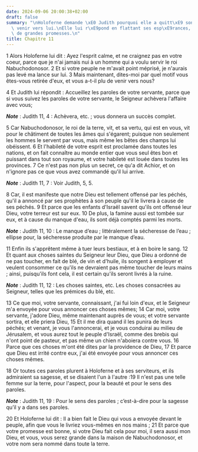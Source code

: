 ```yaml
---
date: 2024-09-06 20:00:38+02:00
draft: false
summary: "\nHoloferne demande \xE0 Judith pourquoi elle a quitt\xE9 son peuple pour\
  \ venir vers lui.\nElle lui r\xE9pond en flattant ses esp\xE9rances, et il lui fait\
  \ de grandes promesses.\n"
title: Chapitre 11
---
```





1 Alors Holoferne lui dit : Ayez l'esprit calme, et ne craignez pas en votre coeur, parce que je n'ai jamais nui à un homme qui a voulu servir le roi Nabuchodonosor. 2 Et si votre peuple ne m'avait point méprisé, je n'aurais pas levé ma lance sur lui. 3 Mais maintenant, dites-moi par quel motif vous êtes-vous retirée d'eux, et vous a-t-il plu de venir vers nous?


4 Et Judith lui répondit : Accueillez les paroles de votre servante, parce que si vous suivez les paroles de votre servante, le Seigneur achèvera l'affaire avec vous;

***Note*** :  Judith 11, 4 : Achèvera, etc. ; vous donnera un succès complet.

5 Car Nabuchodonosor, le roi de la terre, vit, et sa vertu, qui est en vous, vit pour le châtiment de toutes les âmes qui s'égarent; puisque non seulement les hommes le servent par vous, mais même les bêtes des champs lui obéissent. 6 Et l'habileté de votre esprit est proclamée dans toutes les nations, et on fait connaître au monde entier que vous seul êtes bon et puissant dans tout son royaume, et votre habileté est louée dans toutes les provinces. 7 Ce n'est pas non plus un secret, ce qu'a dit Achior, et on n'ignore pas ce que vous avez commandé qu'il lui arrive.

***Note*** :  Judith 11, 7 : Voir Judith, 5, 5.

8 Car, il est manifeste que notre Dieu est tellement offensé par les péchés, qu'il a annoncé par ses prophètes à son peuple qu'il le livrera à cause de ses péchés. 9 Et parce que les enfants d'Israël savent qu'ils ont offensé leur Dieu, votre terreur est sur eux. 10 De plus, la famine aussi est tombée sur eux, et à cause du manque d'eau, ils sont déjà comptés parmi les morts.

***Note*** :  Judith 11, 10 : Le manque d’eau ; littéralement la sécheresse de l’eau ; ellipse pour, la sécheresse produite par le manque d’eau.

11 Enfin ils s'apprêtent même à tuer leurs bestiaux, et à en boire le sang. 12 Et quant aux choses saintes du Seigneur leur Dieu, que Dieu a ordonné de ne pas toucher, en fait de blé, de vin et d'huile, ils songent à employer et veulent consommer ce qu'ils ne devraient pas même toucher de leurs mains ; ainsi, puisqu'ils font cela, il est certain qu'ils seront livrés à la ruine.

***Note*** :  Judith 11, 12 : Les choses saintes, etc. Les choses consacrées au Seigneur, telles que les prémices du blé, etc.

13 Ce que moi, votre servante, connaissant, j'ai fui loin d'eux, et le Seigneur m'a envoyée pour vous annoncer ces choses mêmes; 14 Car moi, votre servante, j'adore Dieu, même maintenant auprès de vous; et votre servante sortira, et elle priera Dieu, 15 Et il me dira quand il les punira de leurs péchés; et venant, je vous l'annoncerai, et je vous conduirai au milieu de Jérusalem, et vous aurez tout le peuple d'Israël, comme des brebis qui n'ont point de pasteur, et pas même un chien n'aboiera contre vous. 16 Parce que ces choses m'ont été dites par la providence de Dieu, 17 Et parce que Dieu est irrité contre eux, j'ai été envoyée pour vous annoncer ces choses mêmes.


18 Or toutes ces paroles plurent à Holoferne et à ses serviteurs, et ils admiraient sa sagesse, et se disaient l'un à l'autre :19 Il n'est pas une telle femme sur la terre, pour l'aspect, pour la beauté et pour le sens des paroles.

***Note*** :  Judith 11, 19 : Pour le sens des paroles ; c’est-à-dire pour la sagesse qu’il y a dans ses paroles.

20 Et Holoferne lui dit : Il a bien fait le Dieu qui vous a envoyée devant le peuple, afin que vous le livriez vous-mêmes en nos mains ; 21 Et parce que votre promesse est bonne, si votre Dieu fait cela pour moi, il sera aussi mon Dieu, et vous, vous serez grande dans la maison de Nabuchodonosor, et votre nom sera nommé dans toute la terre.


